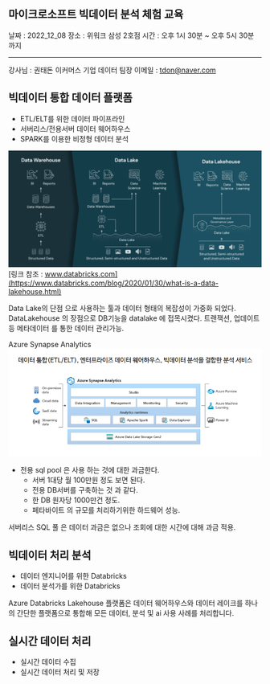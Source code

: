 

## 마이크로소프트 빅데이터 분석 체험 교육

날짜 : 2022_12_08
장소 : 위워크 삼성 2호점
시간 : 오후 1시 30분 ~ 오후 5시 30분 까지

---
강사님 : 권태돈
이커머스 기업 데이터 팀장
이메일 : tdon@naver.com

## 빅데이터 통합 데이터 플랫폼

- ETL/ELT를 위한 데이터 파이프라인
- 서버리스/전용서버 데이터 웨어하우스
- SPARK를 이용한 비정형 데이터 분석


![Data Lakehouse 가 필요한 과정.png](images/MS_Databricks_2022_12_08_Data_lake_house.png)  
[링크 참조 : www.databricks.com](https://www.databricks.com/blog/2020/01/30/what-is-a-data-Iakehouse.html)  

Data Lake의 단점 으로 사용하는 툴과 데이터 형태의 복잡성이 가중화 되었다.  
DataLakehouse 의 장점으로 DB기능을 datalake 에 접목시켰다. 트랜잭션, 업데이트 등 메타데이터 를 통한 데이터 관리가능.

Azure Synapse Analytics  
![Azure_Synapse_Analytics.png](images/MS_Databricks_2022_12_08_Azure_Synapse_Analytics.png)  

- 전용 sql pool 은 사용 하는 것에 대한 과금한다.
  - 서버 1대당 월 100만원 정도 보면 된다.
  - 전용 DB서버를 구축하는 것 과 같다.
  - 한 DB 원자당 1000만건 정도.
  - 페타바이트 의 규모를 처리하기위한 하드웨어 성능.  

서버리스 SQL 풀 은 데이터 과금은 없으나 조회에 대한 시간에 대해 과금 적용.

## 빅데이터 처리 분석

- 데이터 엔지니어를 위한 Databricks
- 데이터 분석가를 위한 Databricks

Azure Databricks Lakehouse 플랫폼은 데이터 웨어하우스와 데이터 레이크를 하나의 간단한 플랫폼으로 통합해 모든 데이터, 분석 및 ai 사용 사례를 처리합니다.


## 실시간 데이터 처리

- 실시간 데이터 수집
- 실시간 데이터 처리 및 저장
